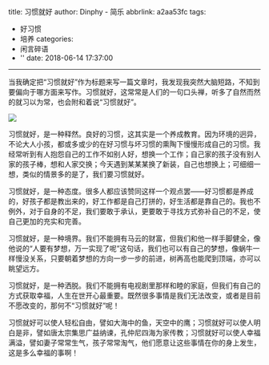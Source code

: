 title: 习惯就好
author: Dinphy - 简乐
abbrlink: a2aa53fc
tags:
  - 好习惯
  - 培养
categories:
  - 闲言碎语
  - ''
date: 2018-06-14 17:37:00
---
当我确定把“习惯就好”作为标题来写一篇文章时，我发现我突然大脑短路，不知到要偏向于哪方面来写作。习惯就好，这常常是人们的一句口头禅，听多了自然而然的就习以为常，也会附和着说“习惯就好”。

![](https://timgsa.baidu.com/timg?image&quality=80&size=b9999_10000&sec=1529038374129&di=e198c4d6a7f01637a16148b75568e3c0&imgtype=0&src=http%3A%2F%2Fphotocdn.sohu.com%2F20151120%2Fmp43005343_1447984039595_2_th.jpeg)

习惯就好，是一种释然。良好的习惯，这其实是一个养成教育。因为环境的迥异，不论大人小孩，都或多或少的在好习惯与坏习惯的熏陶下慢慢形成自己的习惯。我经常听到有人抱怨自己的工作不如别人好，想换一个工作；自己家的孩子没有别人家的孩子棒，想和人家交换；今天遇到某某某换了新装，自己也想换上；可细细一想，类似的情景多的是了，我们要习惯就好。

习惯就好，是一种态度。很多人都应该赞同这样一个观点罢——好习惯都是养成的，好孩子都是教出来的，好工作都是自己打拼的，好生活都是靠自己的。我也不例外，对于自身的不足，我们要敢于承认，更要敢于寻找方式弥补自己的不足，使自己更加的充实和完善。

习惯就好，是一种境界。我们不能拥有马云的财富，但我们和他一样手脚健全，像他说的“人要有梦想，万一实现了呢”这句话，我们也可以有自己的梦想，像蜗牛一样慢没关系，只要朝着梦想的方向一步一步的前进，树再高也能爬到顶端，亦可以眺望远方。

习惯就好，是一种洒脱。我们不能拥有电视剧里那样和睦的家庭，但我们有自己的方式获取幸福，人生在世开心最重要。既然很多事情是我们无法改变，或者是目前不愿改变的，那何不“习惯就好”呢！

习惯就好可以使人轻松自由，譬如大海中的鱼，天空中的鹰；习惯就好可以使人明白是非，譬如唐太宗集思广益纳谏，孔仲尼四海为家传教；习惯就好可以使人幸福满溢，譬如妻子常常生气，孩子常常淘气，他们愿意让这些事情在你的身上发生，这是多么幸福的事啊！